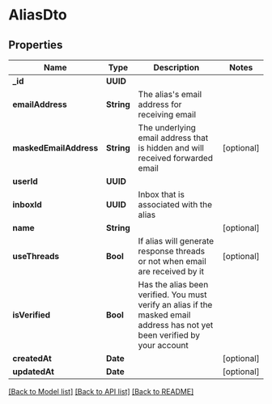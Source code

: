 # AliasDto

## Properties
Name | Type | Description | Notes
------------ | ------------- | ------------- | -------------
**_id** | **UUID** |  | 
**emailAddress** | **String** | The alias&#39;s email address for receiving email | 
**maskedEmailAddress** | **String** | The underlying email address that is hidden and will received forwarded email | [optional] 
**userId** | **UUID** |  | 
**inboxId** | **UUID** | Inbox that is associated with the alias | 
**name** | **String** |  | [optional] 
**useThreads** | **Bool** | If alias will generate response threads or not when email are received by it | [optional] 
**isVerified** | **Bool** | Has the alias been verified. You must verify an alias if the masked email address has not yet been verified by your account | 
**createdAt** | **Date** |  | [optional] 
**updatedAt** | **Date** |  | [optional] 

[[Back to Model list]](../README#documentation-for-models) [[Back to API list]](../README#documentation-for-api-endpoints) [[Back to README]](../README)


